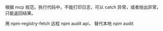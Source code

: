 根据 mcp 规范，执行代码中，不能打印日志，可以 catch 异常，或者抛出异常，只能返回结果。

用 npm-registry-fetch 远程 npm audit api， 替代本地 npm audit